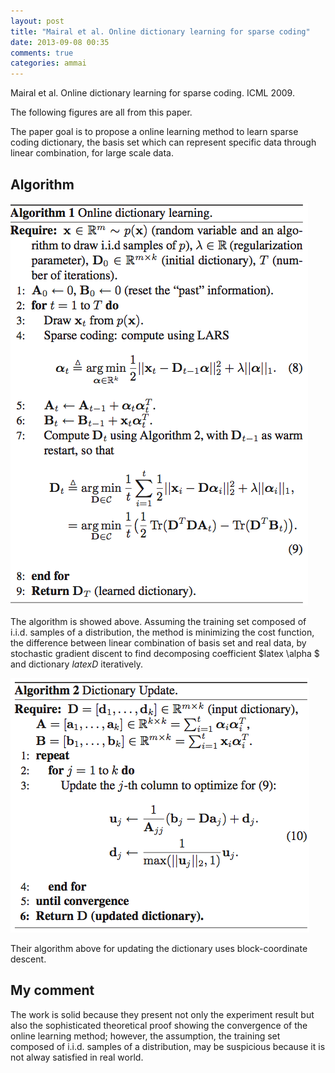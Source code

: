 ```yaml
---
layout: post
title: "Mairal et al. Online dictionary learning for sparse coding"
date: 2013-09-08 00:35
comments: true
categories: ammai
---
```


Mairal et al. Online dictionary learning for sparse coding. ICML 2009.

The following figures are all from this paper.

The paper goal is to propose a online learning method to learn sparse coding dictionary, the basis set which can represent specific data through linear combination, for large scale data.

## Algorithm

![online_learning_algorithm](/images/ammai/03/online_learning_algorithm.png)

The algorithm is showed above. Assuming the training set composed of i.i.d. samples of a distribution, the method is minimizing the cost function, the difference between linear combination of basis set and real data, by stochastic gradient discent to find decomposing coefficient $latex \alpha $ and dictionary $latex D$ iteratively.

![online_updating_algorithm](/images/ammai/03/online_updating_algorithm.png)

Their algorithm above for updating the dictionary uses block-coordinate descent.

## My comment

The work is solid because they present not only the experiment result  but also the sophisticated theoretical proof showing the convergence of the online learning method; however, the assumption, the training set composed of i.i.d. samples of a distribution, may be suspicious because it is not alway satisfied in real world.

